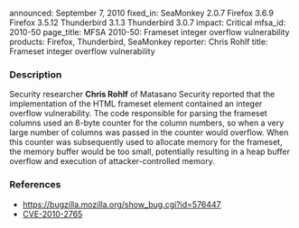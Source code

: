 announced: September 7, 2010
fixed_in: SeaMonkey 2.0.7
          Firefox 3.6.9
          Firefox 3.5.12
          Thunderbird 3.1.3
          Thunderbird 3.0.7
impact: Critical
mfsa_id: 2010-50
page_title: MFSA 2010-50: Frameset integer overflow vulnerability
products: Firefox, Thunderbird, SeaMonkey
reporter: Chris Rohlf
title: Frameset integer overflow vulnerability

<h3>Description</h3>

<p>Security researcher <strong>Chris Rohlf</strong> of Matasano
Security reported that the implementation of the HTML frameset element
contained an integer overflow vulnerability.  The code responsible for
parsing the frameset columns used an 8-byte counter for the column
numbers, so when a very large number of columns was passed in the
counter would overflow.  When this counter was subsequently used to
allocate memory for the frameset, the memory buffer would be too
small, potentially resulting in a heap buffer overflow and execution
of attacker-controlled memory.</p>

<h3>References</h3>

<ul>
  <li><a href="https://bugzilla.mozilla.org/show_bug.cgi?id=576447">https://bugzilla.mozilla.org/show_bug.cgi?id=576447</a></li>
  <li><a class="ex-ref" href="http://cve.mitre.org/cgi-bin/cvename.cgi?name=CVE-2010-2765">CVE-2010-2765</a></li>
</ul>




